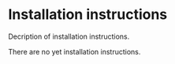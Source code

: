 # Installation instructions

Decription of installation instructions.

There are no yet installation instructions.
